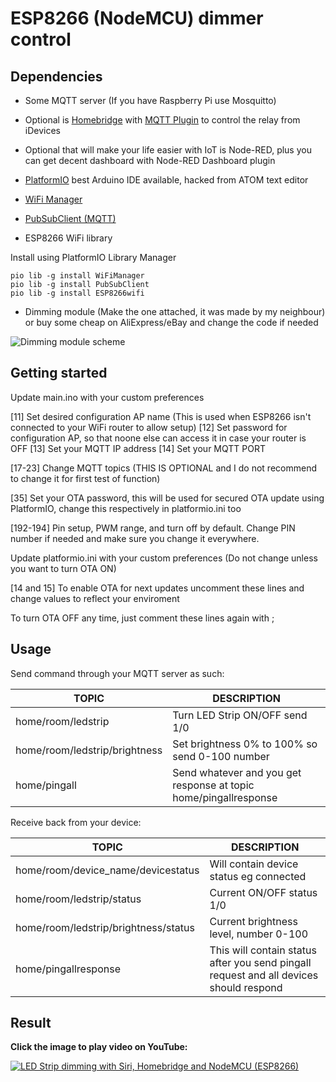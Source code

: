 # ESP8266 (NodeMCU) dimmer control

## Dependencies
- Some MQTT server (If you have Raspberry Pi use Mosquitto)
- Optional is [Homebridge](https://github.com/nfarina/homebridge) with [MQTT Plugin](https://github.com/cflurin/homebridge-mqtt) to control the relay from iDevices
- Optional that will make your life easier with IoT is Node-RED, plus you can get decent dashboard with Node-RED Dashboard plugin
- [PlatformIO](https://github.com/platformio/platformio) best Arduino IDE available, hacked from ATOM text editor

- [WiFi Manager](https://github.com/tzapu/WiFiManager)
- [PubSubClient (MQTT)](https://github.com/knolleary/pubsubclient)
- ESP8266 WiFi library

Install using PlatformIO Library Manager

```
pio lib -g install WiFiManager
pio lib -g install PubSubClient
pio lib -g install ESP8266wifi
```

- Dimming module (Make the one attached, it was made by my neighbour) or buy some cheap on AliExpress/eBay and change the code if needed

![Dimming module scheme]()

## Getting started

Update main.ino with your custom preferences

[11] Set desired configuration AP name (This is used when ESP8266 isn't connected to your WiFi router to allow setup)
[12] Set password for configuration AP, so that noone else can access it in case your router is OFF
[13] Set your MQTT IP address
[14] Set your MQTT PORT

[17-23] Change MQTT topics (THIS IS OPTIONAL and I do not recommend to change it for first test of function)

[35] Set your OTA password, this will be used for secured OTA update using PlatformIO, change this respectively in platformio.ini too

[192-194] Pin setup, PWM range, and turn off by default. Change PIN number if needed and make sure you change it everywhere.

Update platformio.ini with your custom preferences (Do not change unless you want to turn OTA ON)

[14 and 15] To enable OTA for next updates uncomment these lines and change values to reflect your enviroment

To turn OTA OFF any time, just comment these lines again with ;

## Usage

Send command through your MQTT server as such:

|TOPIC|DESCRIPTION|
|---|---|
|home/room/ledstrip|Turn LED Strip ON/OFF send 1/0|
|home/room/ledstrip/brightness|Set brightness 0% to 100% so send 0-100 number|
|home/pingall|Send whatever and you get response at topic home/pingallresponse|

Receive back from your device:

|TOPIC|DESCRIPTION|
|---|---|
|home/room/device_name/devicestatus|Will contain device status eg connected|
|home/room/ledstrip/status|Current ON/OFF status 1/0|
|home/room/ledstrip/brightness/status|Current brightness level, number 0-100|
|home/pingallresponse|This will contain status after you send pingall request and all devices should respond|

## Result

**Click the image to play video on YouTube:**

[![LED Strip dimming with Siri, Homebridge and NodeMCU (ESP8266)](http://img.youtube.com/vi/KB4Ermphibo/0.jpg)](https://www.youtube.com/watch?v=KB4Ermphibo)
